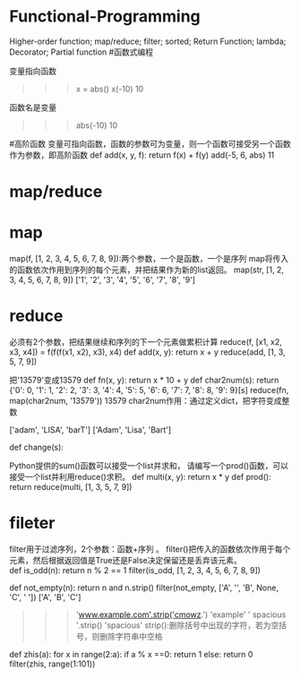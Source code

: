 # Functional-Programming
Higher-order function; map/reduce; filter; sorted; Return Function; lambda; Decorator; Partial function
#函数式编程

变量指向函数
>>> x = abs()
>>> x(-10)
10

函数名是变量
>>> abs(-10)
10

#高阶函数
变量可指向函数，函数的参数可为变量，则一个函数可接受另一个函数作为参数，即高阶函数
def add(x, y, f):
	return f(x) + f(y)
add(-5, 6, abs)
11




# map/reduce

# map
map(f, [1, 2, 3, 4, 5, 6, 7, 8, 9]):两个参数，一个是函数，一个是序列
map将传入的函数依次作用到序列的每个元素，并把结果作为新的list返回。
map(str, [1, 2, 3, 4, 5, 6, 7, 8, 9])
['1', '2', '3', '4', '5', '6', '7', '8', '9']

# reduce
必须有2个参数，把结果继续和序列的下一个元素做累积计算
reduce(f, [x1, x2, x3, x4]) = f(f(f(x1, x2), x3), x4) 
def add(x, y):
	return x + y
reduce(add, [1, 3, 5, 7, 9])

把'13579'变成13579
def fn(x, y):
	return x * 10 + y
def char2num(s):
	return {'0': 0, '1': 1, '2': 2, '3': 3, '4': 4, '5': 5, '6': 6, '7': 7, '8': 8, '9': 9}[s]
reduce(fn, map(char2num, '13579'))
13579
char2num作用：通过定义dict，把字符变成整数



['adam', 'LISA', 'barT']
['Adam', 'Lisa', 'Bart']

def change(s):


Python提供的sum()函数可以接受一个list并求和，
请编写一个prod()函数，可以接受一个list并利用reduce()求积。
def multi(x, y):
	return x * y
def prod():
	return reduce(multi, [1, 3, 5, 7, 9])




# fileter
filter用于过滤序列，2个参数：函数+序列 。
filter()把传入的函数依次作用于每个元素，然后根据返回值是True还是False决定保留还是丢弃该元素。             
def is_odd(n):
	return n % 2 == 1
filter(is_odd, [1, 2, 3, 4, 5, 6, 7, 8, 9])

def not_empty(n):
	return n and n.strip()
filter(not_empty, ['A', '', 'B', None, 'C', '  '])
['A', 'B', 'C']

>>> 'www.example.com'.strip('cmowz.')
'example'
>>> '   spacious   '.strip()
'spacious'
strip():删除括号中出现的字符，若为空括号，则删除字符串中空格

def zhis(a):
	for x in range(2:a):
		if a % x ==0:
			return 1
		else:
			return 0
filter(zhis, range(1:101))
